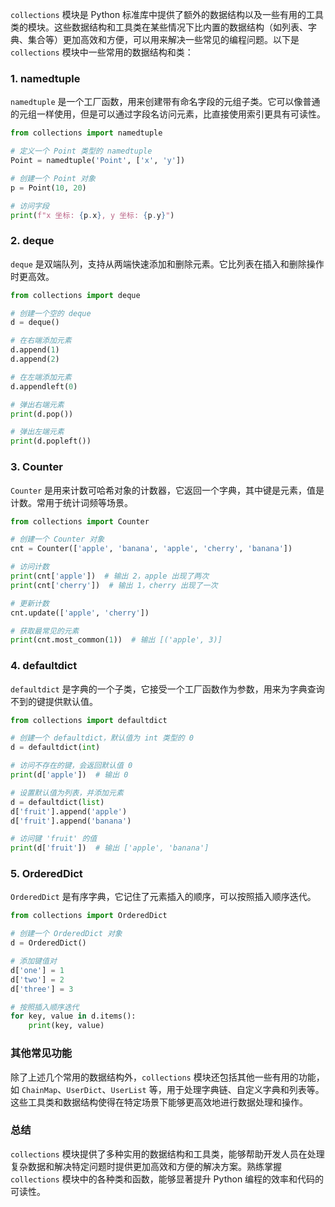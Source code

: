 `collections` 模块是 Python 标准库中提供了额外的数据结构以及一些有用的工具类的模块。这些数据结构和工具类在某些情况下比内置的数据结构（如列表、字典、集合等）更加高效和方便，可以用来解决一些常见的编程问题。以下是 `collections` 模块中一些常用的数据结构和类：

### 1. namedtuple

`namedtuple` 是一个工厂函数，用来创建带有命名字段的元组子类。它可以像普通的元组一样使用，但是可以通过字段名访问元素，比直接使用索引更具有可读性。

```python
from collections import namedtuple

# 定义一个 Point 类型的 namedtuple
Point = namedtuple('Point', ['x', 'y'])

# 创建一个 Point 对象
p = Point(10, 20)

# 访问字段
print(f"x 坐标: {p.x}, y 坐标: {p.y}")
```

### 2. deque

`deque` 是双端队列，支持从两端快速添加和删除元素。它比列表在插入和删除操作时更高效。

```python
from collections import deque

# 创建一个空的 deque
d = deque()

# 在右端添加元素
d.append(1)
d.append(2)

# 在左端添加元素
d.appendleft(0)

# 弹出右端元素
print(d.pop())

# 弹出左端元素
print(d.popleft())
```

### 3. Counter

`Counter` 是用来计数可哈希对象的计数器，它返回一个字典，其中键是元素，值是计数。常用于统计词频等场景。

```python
from collections import Counter

# 创建一个 Counter 对象
cnt = Counter(['apple', 'banana', 'apple', 'cherry', 'banana'])

# 访问计数
print(cnt['apple'])  # 输出 2，apple 出现了两次
print(cnt['cherry'])  # 输出 1，cherry 出现了一次

# 更新计数
cnt.update(['apple', 'cherry'])

# 获取最常见的元素
print(cnt.most_common(1))  # 输出 [('apple', 3)]
```

### 4. defaultdict

`defaultdict` 是字典的一个子类，它接受一个工厂函数作为参数，用来为字典查询不到的键提供默认值。

```python
from collections import defaultdict

# 创建一个 defaultdict，默认值为 int 类型的 0
d = defaultdict(int)

# 访问不存在的键，会返回默认值 0
print(d['apple'])  # 输出 0

# 设置默认值为列表，并添加元素
d = defaultdict(list)
d['fruit'].append('apple')
d['fruit'].append('banana')

# 访问键 'fruit' 的值
print(d['fruit'])  # 输出 ['apple', 'banana']
```

### 5. OrderedDict

`OrderedDict` 是有序字典，它记住了元素插入的顺序，可以按照插入顺序迭代。

```python
from collections import OrderedDict

# 创建一个 OrderedDict 对象
d = OrderedDict()

# 添加键值对
d['one'] = 1
d['two'] = 2
d['three'] = 3

# 按照插入顺序迭代
for key, value in d.items():
    print(key, value)
```

### 其他常见功能

除了上述几个常用的数据结构外，`collections` 模块还包括其他一些有用的功能，如 `ChainMap`、`UserDict`、`UserList` 等，用于处理字典链、自定义字典和列表等。这些工具类和数据结构使得在特定场景下能够更高效地进行数据处理和操作。

### 总结

`collections` 模块提供了多种实用的数据结构和工具类，能够帮助开发人员在处理复杂数据和解决特定问题时提供更加高效和方便的解决方案。熟练掌握 `collections` 模块中的各种类和函数，能够显著提升 Python 编程的效率和代码的可读性。
